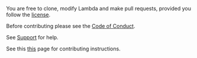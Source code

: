 You are free to clone, modify Lambda and make pull requests, provided you follow the [license](https://lambda-client.com/license).

Before contributing please see the [Code of Conduct](https://lambda-client.com/codeofconduct).

See [Support](https://lambda-client.com/support) for help.

See this [this](https://lambda-client.com/contributing) page for contributing instructions.
